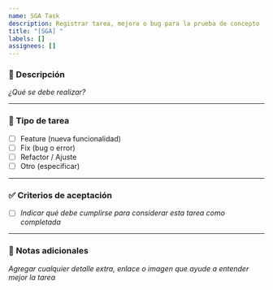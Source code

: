 ```yaml
---
name: SGA Task
description: Registrar tarea, mejora o bug para la prueba de concepto
title: "[SGA] "
labels: []
assignees: []
---
```


### 📝 Descripción
_¿Qué se debe realizar?_

---

### 🚩 Tipo de tarea
- [ ] Feature (nueva funcionalidad)
- [ ] Fix (bug o error)
- [ ] Refactor / Ajuste
- [ ] Otro (especificar)

---

### ✅ Criterios de aceptación
- [ ] _Indicar qué debe cumplirse para considerar esta tarea como completada_

---

### 📎 Notas adicionales
_Agregar cualquier detalle extra, enlace o imagen que ayude a entender mejor la tarea_

